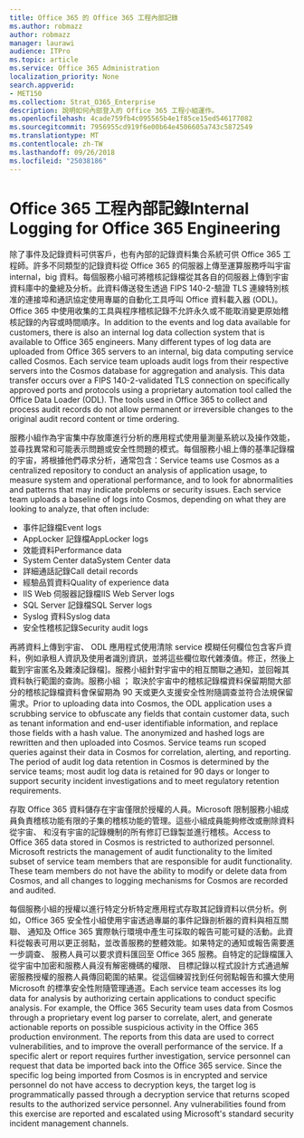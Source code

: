 ```yaml
---
title: Office 365 的 Office 365 工程內部記錄
ms.author: robmazz
author: robmazz
manager: laurawi
audience: ITPro
ms.topic: article
ms.service: Office 365 Administration
localization_priority: None
search.appverid:
- MET150
ms.collection: Strat_O365_Enterprise
description: 說明如何內部登入的 Office 365 工程小組運作。
ms.openlocfilehash: 4cade759fb4c095565b4e1f85ce15ed546177082
ms.sourcegitcommit: 7956955cd919f6e00b64e4506605a743c5872549
ms.translationtype: MT
ms.contentlocale: zh-TW
ms.lasthandoff: 09/26/2018
ms.locfileid: "25038186"
---
```

# <a name="internal-logging-for-office-365-engineering"></a><span data-ttu-id="77699-103">Office 365 工程內部記錄</span><span class="sxs-lookup"><span data-stu-id="77699-103">Internal Logging for Office 365 Engineering</span></span>
<span data-ttu-id="77699-p101">除了事件及記錄資料可供客戶，也有內部的記錄資料集合系統可供 Office 365 工程師。許多不同類型的記錄資料從 Office 365 的伺服器上傳至運算服務呼叫宇宙 internal，big 資料。每個服務小組可將稽核記錄檔從其各自的伺服器上傳到宇宙資料庫中的彙總及分析。此資料傳送發生透過 FIPS 140-2-驗證 TLS 連線特別核准的連接埠和通訊協定使用專屬的自動化工具呼叫 Office 資料載入器 (ODL)。Office 365 中使用收集的工具與程序稽核記錄不允許永久或不能取消變更原始稽核記錄的內容或時間順序。</span><span class="sxs-lookup"><span data-stu-id="77699-p101">In addition to the events and log data available for customers, there is also an internal log data collection system that is available to Office 365 engineers. Many different types of log data are uploaded from Office 365 servers to an internal, big data computing service called Cosmos. Each service team uploads audit logs from their respective servers into the Cosmos database for aggregation and analysis. This data transfer occurs over a FIPS 140-2-validated TLS connection on specifically approved ports and protocols using a proprietary automation tool called the Office Data Loader (ODL). The tools used in Office 365 to collect and process audit records do not allow permanent or irreversible changes to the original audit record content or time ordering.</span></span>

<span data-ttu-id="77699-p102">服務小組作為宇宙集中存放庫進行分析的應用程式使用量測量系統以及操作效能，並尋找異常和可能表示問題或安全性問題的模式。每個服務小組上傳的基準記錄檔的宇宙，將根據他們尋求分析，通常包含：</span><span class="sxs-lookup"><span data-stu-id="77699-p102">Service teams use Cosmos as a centralized repository to conduct an analysis of application usage, to measure system and operational performance, and to look for abnormalities and patterns that may indicate problems or security issues. Each service team uploads a baseline of logs into Cosmos, depending on what they are looking to analyze, that often include:</span></span>
- <span data-ttu-id="77699-111">事件記錄檔</span><span class="sxs-lookup"><span data-stu-id="77699-111">Event logs</span></span>
- <span data-ttu-id="77699-112">AppLocker 記錄檔</span><span class="sxs-lookup"><span data-stu-id="77699-112">AppLocker logs</span></span>
- <span data-ttu-id="77699-113">效能資料</span><span class="sxs-lookup"><span data-stu-id="77699-113">Performance data</span></span>
- <span data-ttu-id="77699-114">System Center data</span><span class="sxs-lookup"><span data-stu-id="77699-114">System Center data</span></span>
- <span data-ttu-id="77699-115">詳細通話記錄</span><span class="sxs-lookup"><span data-stu-id="77699-115">Call detail records</span></span>
- <span data-ttu-id="77699-116">經驗品質資料</span><span class="sxs-lookup"><span data-stu-id="77699-116">Quality of experience data</span></span>
- <span data-ttu-id="77699-117">IIS Web 伺服器記錄檔</span><span class="sxs-lookup"><span data-stu-id="77699-117">IIS Web Server logs</span></span>
- <span data-ttu-id="77699-118">SQL Server 記錄檔</span><span class="sxs-lookup"><span data-stu-id="77699-118">SQL Server logs</span></span>
- <span data-ttu-id="77699-119">Syslog 資料</span><span class="sxs-lookup"><span data-stu-id="77699-119">Syslog data</span></span>
- <span data-ttu-id="77699-120">安全性稽核記錄</span><span class="sxs-lookup"><span data-stu-id="77699-120">Security audit logs</span></span>

<span data-ttu-id="77699-p103">再將資料上傳到宇宙、 ODL 應用程式使用清除 service 模糊任何欄位包含客戶資料，例如承租人資訊及使用者識別資訊，並將這些欄位取代雜湊值。修正，然後上載到宇宙匿名及雜湊記錄檔]。服務小組針對宇宙中的相互關聯之通知，並回報其資料執行範圍的查詢。服務小組 ； 取決於宇宙中的稽核記錄檔資料保留期間大部分的稽核記錄檔資料會保留期為 90 天或更久支援安全性附隨調查並符合法規保留需求。</span><span class="sxs-lookup"><span data-stu-id="77699-p103">Prior to uploading data into Cosmos, the ODL application uses a scrubbing service to obfuscate any fields that contain customer data, such as tenant information and end-user identifiable information, and replace those fields with a hash value. The anonymized and hashed logs are rewritten and then uploaded into Cosmos. Service teams run scoped queries against their data in Cosmos for correlation, alerting, and reporting. The period of audit log data retention in Cosmos is determined by the service teams; most audit log data is retained for 90 days or longer to support security incident investigations and to meet regulatory retention requirements.</span></span>

<span data-ttu-id="77699-p104">存取 Office 365 資料儲存在宇宙僅限於授權的人員。Microsoft 限制服務小組成員負責稽核功能有限的子集的稽核功能的管理。這些小組成員能夠修改或刪除資料從宇宙、 和沒有宇宙的記錄機制的所有修訂已錄製並進行稽核。</span><span class="sxs-lookup"><span data-stu-id="77699-p104">Access to Office 365 data stored in Cosmos is restricted to authorized personnel. Microsoft restricts the management of audit functionality to the limited subset of service team members that are responsible for audit functionality. These team members do not have the ability to modify or delete data from Cosmos, and all changes to logging mechanisms for Cosmos are recorded and audited.</span></span>

<span data-ttu-id="77699-p105">每個服務小組的授權以進行特定分析特定應用程式存取其記錄資料以供分析。例如，Office 365 安全性小組使用宇宙透過專屬的事件記錄剖析器的資料與相互關聯、 通知及 Office 365 實際執行環境中產生可採取的報告可能可疑的活動。此資料從報表可用以更正弱點，並改善服務的整體效能。如果特定的通知或報告需要進一步調查、 服務人員可以要求資料匯回至 Office 365 服務。自特定的記錄檔匯入從宇宙中加密和服務人員沒有解密機碼的權限、 目標記錄以程式設計方式通過解密服務授權的服務人員傳回範圍的結果。從這個練習找到任何弱點報告和擴大使用 Microsoft 的標準安全性附隨管理通道。</span><span class="sxs-lookup"><span data-stu-id="77699-p105">Each service team accesses its log data for analysis by authorizing certain applications to conduct specific analysis. For example, the Office 365 Security team uses data from Cosmos through a proprietary event log parser to correlate, alert, and generate actionable reports on possible suspicious activity in the Office 365 production environment. The reports from this data are used to correct vulnerabilities, and to improve the overall performance of the service. If a specific alert or report requires further investigation, service personnel can request that data be imported back into the Office 365 service. Since the specific log being imported from Cosmos is in encrypted and service personnel do not have access to decryption keys, the target log is programmatically passed through a decryption service that returns scoped results to the authorized service personnel. Any vulnerabilities found from this exercise are reported and escalated using Microsoft's standard security incident management channels.</span></span>
